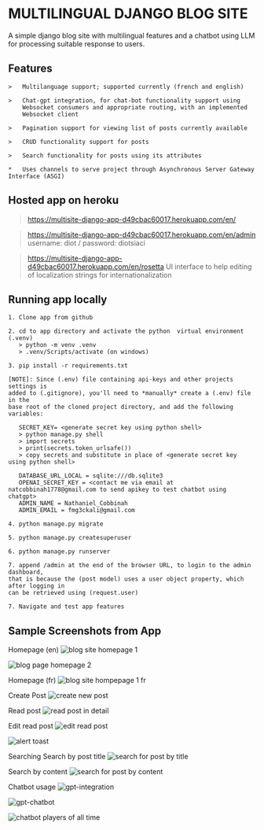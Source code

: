 # MULTILINGUAL DJANGO BLOG SITE
A simple django blog site with multilingual features and a chatbot using LLM for processing suitable response to users.

## Features 
```
>   Multilanguage support; supported currently (french and english)

>   Chat-gpt integration, for chat-bot functionality support using 
    Websocket consumers and appropriate routing, with an implemented
    Websocket client

>   Pagination support for viewing list of posts currently available

>   CRUD functionality support for posts

>   Search functionality for posts using its attributes

*   Uses channels to serve project through Asynchronous Server Gateway Interface (ASGI)
```

## Hosted app on heroku
> https://multisite-django-app-d49cbac60017.herokuapp.com/en/

> https://multisite-django-app-d49cbac60017.herokuapp.com/en/admin
  username: diot / password: diotsiaci

> https://multisite-django-app-d49cbac60017.herokuapp.com/en/rosetta
  UI interface to help editing of localization strings for internationalization 


## Running app locally
```
1. Clone app from github

2. cd to app directory and activate the python  virtual environment (.venv)
   > python -m venv .venv
   > .venv/Scripts/activate (on windows)

3. pip install -r requirements.txt

[NOTE]: Since (.env) file containing api-keys and other projects settings is 
added to (.gitignore), you'll need to *manually* create a (.env) file in the 
base root of the cloned project directory, and add the following variables:

   SECRET_KEY= <generate secret key using python shell>
   > python manage.py shell
   > import secrets
   > print(secrets.token_urlsafe())
   > copy secrets and substitute in place of <generate secret key using python shell>

   DATABASE_URL_LOCAL = sqlite:///db.sqlite3
   OPENAI_SECRET_KEY = <contact me via email at natcobbinah1778@gmail.com to send apikey to test chatbot using chatgpt>
   ADMIN_NAME = Nathaniel_Cobbinah
   ADMIN_EMAIL = fmg3ckali@gmail.com

4. python manage.py migrate

5. python manage.py createsuperuser

6. python manage.py runserver

7. append /admin at the end of the browser URL, to login to the admin dashboard,
that is because the (post model) uses a user object property, which after logging in
can be retrieved using (request.user)

7. Navigate and test app features
```

## Sample Screenshots from App
Homepage (en)
![blog site homepage 1](https://github.com/natcobbinah/Django_BlogMultiLingual/assets/10479361/067530e2-506d-413f-b77d-8fddda4e6dd5)

![blog page homepage 2](https://github.com/natcobbinah/Django_BlogMultiLingual/assets/10479361/3a2b9e93-5e2c-4a85-a90e-72f6a6cfd33a)

Homepage (fr)
![blog site hompepage 1 fr](https://github.com/natcobbinah/Django_BlogMultiLingual/assets/10479361/68918e12-a4da-4add-9eee-89f5072febae)

Create Post
![create new post](https://github.com/natcobbinah/Django_BlogMultiLingual/assets/10479361/71e5b182-9f07-47f3-8559-5e555f445e91)

Read post
![read post in detail](https://github.com/natcobbinah/Django_BlogMultiLingual/assets/10479361/469c2208-f847-47fe-b3e1-aa5381343c97)

Edit read post
![edit read post](https://github.com/natcobbinah/Django_BlogMultiLingual/assets/10479361/c8eafc7f-5711-4212-a58a-f44074fa5c72)

![alert toast](https://github.com/natcobbinah/Django_BlogMultiLingual/assets/10479361/4fd605a7-41d2-4a49-a2c3-c8e549d8e46b)

Searching
Search by post title
![search for post by title](https://github.com/natcobbinah/Django_BlogMultiLingual/assets/10479361/014dc766-fcee-493b-a719-bae3c947c93b)

Search by content
![search for post by content](https://github.com/natcobbinah/Django_BlogMultiLingual/assets/10479361/76434ddb-83f0-4a0c-8d51-850d3d842d1a)

Chatbot usage
![gpt-integration](https://github.com/natcobbinah/Django_BlogMultiLingual/assets/10479361/731f51c1-50e3-48ea-89c6-fe813d39ab8a)

![gpt-chatbot](https://github.com/natcobbinah/Django_BlogMultiLingual/assets/10479361/bc343be6-0bef-4c54-91da-b7d1fbfd9c39)

![chatbot players of all time](https://github.com/natcobbinah/Django_BlogMultiLingual/assets/10479361/2953f0c5-9e41-4974-9cc5-f690447af2b2)

